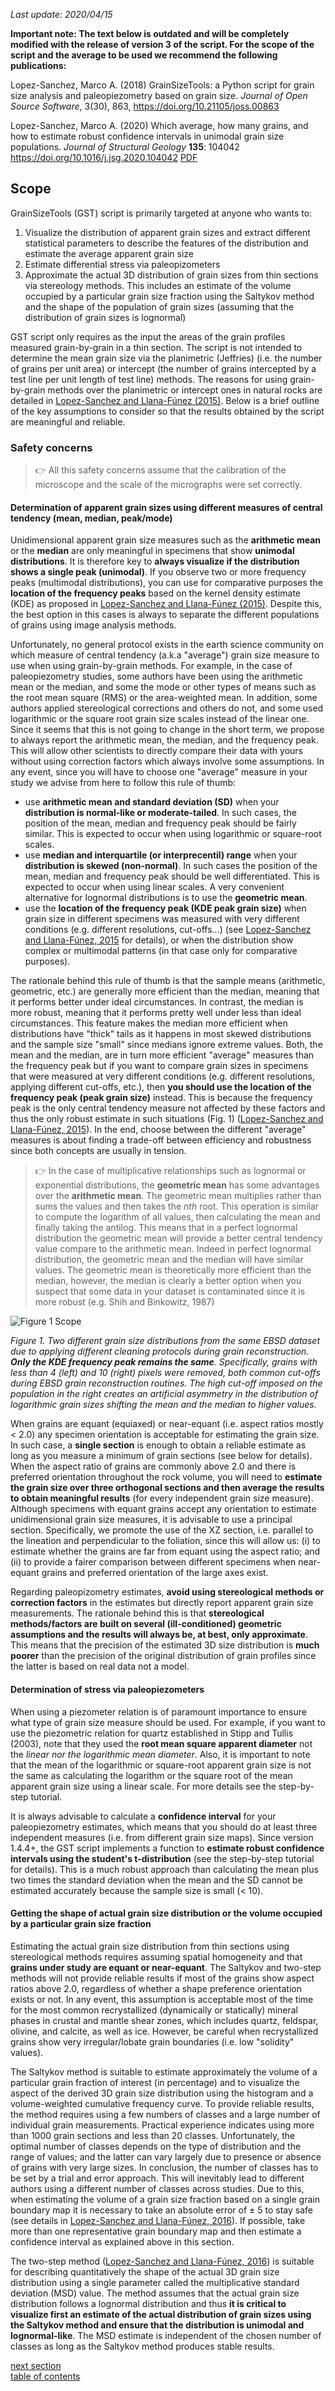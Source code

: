 *Last update: 2020/04/15*

**Important note: The text below is outdated and will be completely modified with the release of version 3 of the script. For the scope of the script and the average to be used we recommend the following publications:**

Lopez-Sanchez, Marco A. (2018) GrainSizeTools: a Python script for grain size analysis and paleopiezometry based on grain size. *Journal of Open Source Software*, 3(30), 863, https://doi.org/10.21105/joss.00863

Lopez-Sanchez, Marco A. (2020) Which average, how many grains, and how to estimate robust confidence intervals in unimodal grain size populations. *Journal of Structural Geology* **135**: 104042 https://doi.org/10.1016/j.jsg.2020.104042 [PDF](https://github.com/marcoalopez/marcoalopez.github.io/blob/master/docs/2020_JSG_SG_104042.pdf)

Scope
-------------

GrainSizeTools (GST) script is primarily targeted at anyone who wants to:

1. Visualize the distribution of apparent grain sizes and extract different statistical parameters to describe the features of the distribution and estimate the average apparent grain size
3. Estimate differential stress via paleopizometers
3. Approximate the actual 3D distribution of grain sizes from thin sections via stereology methods. This includes an estimate of the volume occupied by a particular grain size fraction using the Saltykov method and the shape of the population of grain sizes (assuming that the distribution of grain sizes is lognormal)

GST script only requires as the input the areas of the grain profiles measured grain-by-grain in a thin section. The script is not intended to determine the mean grain size via the planimetric (Jeffries) (i.e. the number of grains per unit area) or intercept (the number of grains intercepted by a test line per unit length of test line) methods. The reasons for using grain-by-grain methods over the planimetric or intercept ones in natural rocks are detailed in [Lopez-Sanchez and Llana-Fúnez (2015)](http://www.solid-earth.net/6/475/2015/). Below is a brief outline of the key assumptions to consider so that the results obtained by the script are meaningful and reliable.

### Safety concerns

> 👉 All this safety concerns assume that the calibration of the microscope and the scale of the micrographs were set correctly.

#### Determination of apparent grain sizes using different measures of central tendency (mean, median, peak/mode) 

Unidimensional apparent grain size measures such as the **arithmetic mean** or the **median** are only meaningful in specimens that show **unimodal distributions**. It is therefore key to **always visualize if the distribution shows a single peak (unimodal)**. If you observe two or more frequency peaks (multimodal distributions), you can use for comparative purposes the **location of the frequency peaks** based on the kernel density estimate (KDE) as proposed in [Lopez-Sanchez and Llana-Fúnez (2015)](http://www.solid-earth.net/6/475/2015/). Despite this, the best option in this cases is always to separate the different populations of grains using image analysis methods.

Unfortunately, no general protocol exists in the earth science community on which measure of central tendency (a.k.a "average") grain size measure to use when using grain-by-grain methods. For example, in the case of paleopiezometry studies, some authors have been using the arithmetic mean or the median, and some the mode or other types of means such as the root mean square (RMS) or the area-weighted mean. In addition, some authors applied stereological corrections and others do not, and some used logarithmic or the square root grain size scales instead of the linear one. Since it seems that this is not going to change in the short term, we propose to always report the arithmetic mean, the median, and the frequency peak. This will allow other scientists to directly compare their data with yours without using correction factors which always involve some assumptions. In any event, since you will have to choose one "average" measure in your study we advise from here to follow this rule of thumb:

- use **arithmetic mean and standard deviation (SD)** when your **distribution is normal-like or moderate-tailed**. In such cases, the position of the mean, median and frequency peak should be fairly similar. This is expected to occur when using logarithmic or square-root scales.
- use **median and interquartile (or interprecentil) range** when your **distribution is skewed (non-normal)**. In such cases the position of the mean, median and frequency peak should be well differentiated. This is expected to occur when using linear scales. A very convenient alternative for lognormal distributions is to use the **geometric mean**.
- use the **location of the frequency peak (KDE peak grain size)** when grain size in different specimens was measured with very different conditions (e.g. different resolutions, cut-offs...) (see [Lopez-Sanchez and Llana-Fúnez, 2015](http://www.solid-earth.net/6/475/2015/) for details), or when the distribution show complex or multimodal patterns (in that case only for comparative purposes).

The rationale behind this rule of thumb is that the sample means (arithmetic, geometric, etc.) are generally more efficient than the median, meaning that it performs better under ideal circumstances. In contrast, the median is more robust, meaning that it performs pretty well under less than ideal circumstances. This feature makes the median more efficient when distributions have "thick" tails as it happens in most skewed distributions and the sample size "small" since medians ignore extreme values. Both, the mean and the median, are in turn more efficient "average" measures than the frequency peak but if you want to compare grain sizes in specimens that were measured at very different conditions (e.g. different resolutions, applying different cut-offs, etc.), then **you should use the location of the frequency peak (peak grain size)** instead. This is because the frequency peak is the only central tendency measure not affected by these factors and thus the only robust estimate in such situations (Fig. 1) ([Lopez-Sanchez and Llana-Fúnez, 2015](http://www.solid-earth.net/6/475/2015/)). In the end, choose between the different "average" measures is about finding a trade-off between efficiency and robustness since both concepts are usually in tension.

> 👉 In the case of multiplicative relationships such as lognormal or exponential distributions, the **geometric mean** has some advantages over the **arithmetic mean**. The geometric mean multiplies rather than sums the values and then takes the *nth* root. This operation is similar to compute the logarithm of all values, then calculating the mean and finally taking the antilog. This means that in a perfect lognormal distribution the geometric mean will provide a better central tendency value compare to the arithmetic mean. Indeed in perfect lognormal distribution, the geometric mean and the median will have similar values. The geometric mean is theoretically more efficient than the median, however, the median is clearly a better option when you suspect that some data in your dataset is contaminated since it is more robust (e.g. Shih and Binkowitz, 1987) 

![Figure 1 Scope](https://github.com/marcoalopez/GrainSizeTools/blob/master/FIGURES/Diff_cutoffs.png?raw=true)

*Figure 1. Two different grain size distributions from the same EBSD dataset due to applying different cleaning protocols during grain reconstruction. **Only the KDE frequency peak remains the same**. Specifically, grains with less than 4 (left) and 10 (right) pixels were removed, both common cut-offs during EBSD grain reconstruction routines. The high cut-off imposed on the population in the right creates an artificial asymmetry in the distribution of logarithmic grain sizes shifting the mean and the median to higher values.*

When grains are equant (equiaxed) or near-equant (i.e. aspect ratios mostly < 2.0) any specimen orientation is acceptable for estimating the grain size. In such case, a **single section** is enough to obtain a reliable estimate as long as you measure a minimum of grain sections (see below for details). When the aspect ratio of grains are commonly above 2.0  and there is preferred orientation throughout the rock volume, you will need to **estimate the grain size over three orthogonal sections and then average the results to obtain meaningful results** (for every independent grain size measure). Although specimens with equant grains accept any orientation to estimate unidimensional grain size measures, it is advisable to use a principal section. Specifically, we promote the use of the XZ section, i.e. parallel to the lineation and perpendicular to the foliation, since this will allow us: (i) to estimate whether the grains are far from equant using the aspect ratio; and (ii) to provide a fairer comparison between different specimens when near-equant grains and preferred orientation of the large axes exist.

Regarding paleopizometry estimates, **avoid using stereological methods or correction factors** in the estimates but directly report apparent grain size measurements. The rationale behind this is that **stereological methods/factors are built on several (ill-conditioned) geometric assumptions and the results will always be, at best, only approximate**. This means that the precision of the estimated 3D size distribution is **much poorer** than the precision of the original distribution of grain profiles since the latter is based on real data not a model.

#### Determination of stress via paleopiezometers

When using a piezometer relation is of paramount importance to ensure what type of grain size measure should be used. For example, if you want to use the piezometric relation for quartz established in Stipp and Tullis (2003), note that they used the **root mean square apparent diameter** not the *linear nor the logarithmic mean diameter*. Also, it is important to note that the mean of the logarithmic or square-root apparent grain size is not the same as calculating the logarithm or the square root of the mean apparent grain size using a linear scale. For more details see the step-by-step tutorial.

It is always advisable to calculate a **confidence interval** for your paleopiezometry estimates, which means that you should do at least three independent measures (i.e. from different grain size maps). Since version 1.4.4+, the GST script implements a function to **estimate robust confidence intervals using the student's t-distribution** (see the step-by-step tutorial for details). This is a much robust approach than calculating the mean plus two times the standard deviation when the mean and the SD cannot be estimated accurately because the sample size is small (< 10).

#### Getting the shape of actual grain size distribution or the volume occupied by a particular grain size fraction

Estimating the actual grain size distribution from thin sections using stereological methods requires assuming spatial homogeneity and that **grains under study are equant or near-equant**. The Saltykov and two-step methods will not provide reliable results if most of the grains show aspect ratios above 2.0, regardless of whether a shape preference orientation exists or not. In any event, this assumption is acceptable most of the time for the most common recrystallized (dynamically or statically) mineral phases in crustal and mantle shear zones, which includes quartz, feldspar, olivine, and calcite, as well as ice. However, be careful when recrystallized grains show very irregular/lobate grain boundaries (i.e. low "solidity" values).

The Saltykov method is suitable to estimate approximately the volume of a particular grain fraction of interest (in percentage) and to visualize the aspect of the derived 3D grain size distribution using the histogram and a volume-weighted cumulative frequency curve. To provide reliable results, the method requires using a few numbers of classes and a large number of individual grain measurements. Practical experience indicates using more than 1000 grain sections and less than 20 classes. Unfortunately, the optimal number of classes depends on the type of distribution and the range of values; and the latter can vary largely due to presence or absence of grains with very large sizes. In conclusion, the number of classes has to be set by a trial and error approach. This will inevitably lead to different authors using a different number of classes across studies. Due to this, when estimating the volume of a grain size fraction based on a single grain boundary map it is necessary to take an absolute error of ± 5 to stay safe (see details in [Lopez-Sanchez and Llana-Fúnez, 2016](http://www.sciencedirect.com/science/article/pii/S0191814116301778)). If possible, take more than one representative grain boundary map and then estimate a confidence interval as explained above in this section.

The two-step method ([Lopez-Sanchez and Llana-Fúnez, 2016](http://www.sciencedirect.com/science/article/pii/S0191814116301778)) is suitable for describing quantitatively the shape of the actual 3D grain size distribution using a single parameter called the multiplicative standard deviation (MSD) value. The method assumes that the actual grain size distribution follows a lognormal distribution and thus **it is critical to visualize first an estimate of the actual distribution of grain sizes using the Saltykov method and ensure that the distribution is unimodal and lognormal-like**. The MSD estimate is independent of the chosen number of classes as long as the Saltykov method produces stable results.


[next section](https://github.com/marcoalopez/GrainSizeTools/blob/master/DOCS/brief_tutorial.md)  
[table of contents](https://github.com/marcoalopez/GrainSizeTools/blob/master/DOCS/tableOfContents.md)

